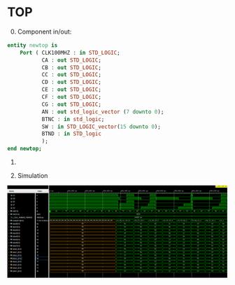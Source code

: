 # TOP

0. Component in/out:

```vhdl
entity newtop is
    Port ( CLK100MHZ : in STD_LOGIC;
           CA : out STD_LOGIC;
           CB : out STD_LOGIC;
           CC : out STD_LOGIC;
           CD : out STD_LOGIC;
           CE : out STD_LOGIC;
           CF : out STD_LOGIC;
           CG : out STD_LOGIC;
           AN : out std_logic_vector (7 downto 0);
           BTNC : in std_logic;
           SW : in STD_LOGIC_vector(15 downto 0);
           BTND : in STD_logic
           );
end newtop;
```

1. 


2. Simulation

![screenshot](../images/top.png)
